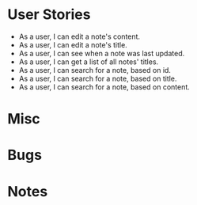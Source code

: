 # User Stories

- As a user, I can edit a note's content.
- As a user, I can edit a note's title.
- As a user, I can see when a note was last updated.
- As a user, I can get a list of all notes' titles.
- As a user, I can search for a note, based on id.
- As a user, I can search for a note, based on title.
- As a user, I can search for a note, based on content.

# Misc

# Bugs

# Notes

